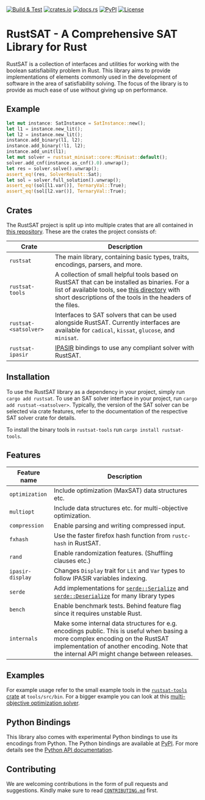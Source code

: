 [![Build & Test](https://github.com/chrjabs/rustsat/actions/workflows/rustsat.yml/badge.svg)](https://github.com/chrjabs/rustsat/actions/workflows/rustsat.yml)
[![crates.io](https://img.shields.io/crates/v/rustsat)](https://crates.io/crates/rustsat)
[![docs.rs](https://img.shields.io/docsrs/rustsat)](https://docs.rs/rustsat)
[![PyPI](https://img.shields.io/pypi/v/rustsat)](https://pypi.org/project/rustsat)
[![License](https://img.shields.io/crates/l/rustsat)](./LICENSE)

<!-- cargo-rdme start -->

# RustSAT - A Comprehensive SAT Library for Rust

RustSAT is a collection of interfaces and utilities for working with the boolean satisfiability problem in Rust.
This library aims to provide implementations of elements commonly used in the development of software in the area of satisfiability solving.
The focus of the library is to provide as much ease of use without giving up on performance.

## Example

```rust
let mut instance: SatInstance = SatInstance::new();
let l1 = instance.new_lit();
let l2 = instance.new_lit();
instance.add_binary(l1, l2);
instance.add_binary(!l1, l2);
instance.add_unit(l1);
let mut solver = rustsat_minisat::core::Minisat::default();
solver.add_cnf(instance.as_cnf().0).unwrap();
let res = solver.solve().unwrap();
assert_eq!(res, SolverResult::Sat);
let sol = solver.full_solution().unwrap();
assert_eq!(sol[l1.var()], TernaryVal::True);
assert_eq!(sol[l2.var()], TernaryVal::True);
```

## Crates

The RustSAT project is split up into multiple crates that are all contained in [this repository](https://github.com/chrjabs/rustsat/).
These are the crates the project consists of:

| Crate | Description |
| --- | --- |
| `rustsat` | The main library, containing basic types, traits, encodings, parsers, and more. |
| `rustsat-tools` | A collection of small helpful tools based on RustSAT that can be installed as binaries. For a list of available tools, see [this directory](https://github.com/chrjabs/rustsat/tree/main/tools/src/bin) with short descriptions of the tools in the headers of the files. |
| `rustsat-<satsolver>` | Interfaces to SAT solvers that can be used alongside RustSAT. Currently interfaces are available for `cadical`, `kissat`, `glucose`, and `minisat`. |
| `rustsat-ipasir` | [IPASIR](https://github.com/biotomas/ipasir) bindings to use any compliant solver with RustSAT. |

## Installation

To use the RustSAT library as a dependency in your project, simply run `cargo add rustsat`.
To use an SAT solver interface in your project, run `cargo add rustsat-<satsolver>`.
Typically, the version of the SAT solver can be selected via crate features, refer to the documentation of the respective SAT solver crate for details.

To install the binary tools in `rustsat-tools` run `cargo install rustsat-tools`.

## Features

| Feature name | Description |
| --- | --- |
| `optimization` | Include optimization (MaxSAT) data structures etc. |
| `multiopt` | Include data structures etc. for multi-objective optimization. |
| `compression` | Enable parsing and writing compressed input. |
| `fxhash` | Use the faster firefox hash function from `rustc-hash` in RustSAT. |
| `rand` | Enable randomization features. (Shuffling clauses etc.) |
| `ipasir-display` | Changes `Display` trait for `Lit` and `Var` types to follow IPASIR variables indexing. |
| `serde` | Add implementations for [`serde::Serialize`](https://docs.rs/serde/latest/serde/trait.Serialize.html) and [`serde::Deserialize`](https://docs.rs/serde/latest/serde/trait.Deserialize.html) for many library types |
| `bench` | Enable benchmark tests. Behind feature flag since it requires unstable Rust. |
| `internals` | Make some internal data structures for e.g. encodings public. This is useful when basing a more complex encoding on the RustSAT implementation of another encoding. Note that the internal API might change between releases. |

## Examples

For example usage refer to the small example tools in the [`rustsat-tools`
crate](https://crates.io/crates/rustsat_tools) at `tools/src/bin`. For a bigger
example you can look at this [multi-objective optimization
solver](https://github.com/chrjabs/scuttle).

<!-- cargo-rdme end -->

## Python Bindings

This library also comes with experimental Python bindings to use its encodings
from Python. The Python bindings are available at
[PyPI](https://pypi.org/project/rustsat/). For more details see the [Python API
documentation](https://christophjabs.info/rustsat/pyapi/).

## Contributing

We are welcoming contributions in the form of pull requests and suggestions.
Kindly make sure to read
[`CONTRIBUTING.md`](https://github.com/chrjabs/rustsat/blob/main/CONTRIBUTING.md)
first.
